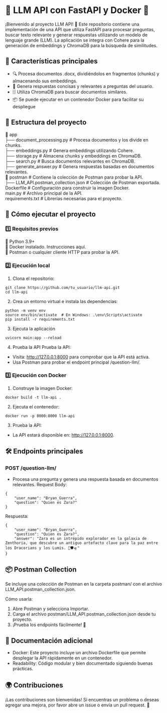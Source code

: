 # 🚀 LLM API con FastAPI y Docker 🌟
¡Bienvenido al proyecto LLM API! 🎉 Este repositorio contiene una implementación de una API que utiliza FastAPI para procesar preguntas, buscar texto relevante y generar respuestas utilizando un modelo de lenguaje grande (LLM). La aplicación se integra con Cohere para la generación de embeddings y ChromaDB para la búsqueda de similitudes.


## 🌟 Características principales
- 🔍 Procesa documentos .docx, dividiéndolos en fragmentos (chunks) y almacenando sus embeddings.  
- 🤖 Genera respuestas concisas y relevantes a preguntas del usuario.  
- 🗄️ Utiliza ChromaDB para buscar documentos similares.  
- 📦 Se puede ejecutar en un contenedor Docker para facilitar su despliegue


## 📂 Estructura del proyecto
📁 app  
├── document_processing.py  # Procesa documentos y los divide en chunks.  
├── embeddings.py           # Genera embeddings utilizando Cohere.  
├── storage.py              # Almacena chunks y embeddings en ChromaDB.  
├── search.py               # Busca documentos relevantes en ChromaDB.  
├── generate_answer.py      # Genera respuestas basadas en documentos relevantes.  
📁 postman                  # Contiene la colección de Postman para probar la API.  
├── LLM_API.postman_collection.json  # Colección de Postman exportada.  
Dockerfile                  # Configuración para construir la imagen Docker.  
main.py                     # Archivo principal de la API.  
requirements.txt            # Librerías necesarias para el proyecto.

## 🚀 Cómo ejecutar el proyecto
### 1️⃣ Requisitos previos
🐍 Python 3.9+  
🐳 Docker instalado. Instrucciones aquí.  
🧪 Postman o cualquier cliente HTTP para probar la API.

### 2️⃣ Ejecución local
1. Clona el repositorio:
```console
git clone https://github.com/tu_usuario/llm-api.git
cd llm-api
```
2. Crea un entorno virtual e instala las dependencias:
```console
python -m venv env
source env/bin/activate  # En Windows: .\env\Scripts\activate
pip install -r requirements.txt
```
3. Ejecuta la aplicación
```console
uvicorn main:app --reload
```
4. Prueba la API
Prueba la API:
- Visita: http://127.0.0.1:8000 para comprobar que la API está activa.
- Usa Postman para probar el endpoint principal /question-llm/.
### 3️⃣ Ejecución con Docker
1. Construye la imagen Docker:
```console
docker build -t llm-api .
```
2. Ejecuta el contenedor:
```console
docker run -p 8000:8000 llm-api
```
3. Prueba la API:
- La API estará disponible en: http://127.0.0.1:8000.


## 🛠️ Endpoints principales
### POST /question-llm/
- Procesa una pregunta y genera una respuesta basada en documentos relevantes.
Request Body:
```console
{
    "user_name": "Bryan_Guerra",
    "question": "Quien es Zara?"
}
```
Respuesta:
```console
{
    "user_name": "Bryan_Guerra",
    "question": "Quien es Zara?",
    "answer": "Zara es un intrépido explorador en la galaxia de Zenthoria, que descubre un antiguo artefacto clave para la paz entre los Dracorians y los Lumis. 🌌️🛡️🛸"
}
```

## 📦 Postman Collection
Se incluye una colección de Postman en la carpeta postman/ con el archivo LLM_API.postman_collection.json.

Cómo usarla:
1. Abre Postman y selecciona Importar.
2. Carga el archivo postman/LLM_API.postman_collection.json desde tu proyecto.
3. ¡Prueba los endpoints fácilmente! 🎉

## 📖 Documentación adicional
- Docker: Este proyecto incluye un archivo Dockerfile que permite desplegar la API rápidamente en un contenedor.
- Readability: Código modular y bien documentado siguiendo buenas prácticas.

## 🌍 Contribuciones
¡Las contribuciones son bienvenidas! Si encuentras un problema o deseas agregar una mejora, por favor abre un issue o envía un pull request. 🙌